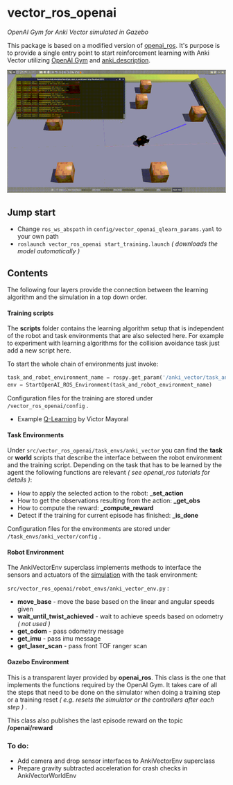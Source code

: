 # vector_ros_openai
_OpenAI Gym for Anki Vector simulated in Gazebo_

This package is based on a modified version of [openai_ros](http://wiki.ros.org/openai_ros). It's purpose is to provide a single entry point to start reinforcement learning with Anki Vector utilizing [OpenAI Gym](https://gym.openai.com/) and [anki_description](https://github.com/nilseuropa/anki_description).

![](doc/vector_openai.gif)


## Jump start
* Change `ros_ws_abspath` in `config/vector_openai_qlearn_params.yaml` to your own path
* `roslaunch vector_ros_openai start_training.launch` _( downloads the model automatically )_

## Contents
The following four layers provide the connection between the learning algorithm and the simulation in a top down order.

#### Training scripts
The **scripts** folder contains the learning algorithm setup that is independent of the robot and task environments that are also selected here. For example to experiment with learning algorithms for the collision avoidance task just add a new script here.

To start the whole chain of environments just invoke:
```python
task_and_robot_environment_name = rospy.get_param('/anki_vector/task_and_robot_environment_name')
env = StartOpenAI_ROS_Environment(task_and_robot_environment_name)
```
Configuration files for the training are stored under `/vector_ros_openai/config` .

* Example [Q-Learning](https://github.com/vmayoral/basic_reinforcement_learning) by Victor Mayoral

#### Task Environments
Under `src/vector_ros_openai/task_envs/anki_vector` you can find the **task** or **world** scripts that describe the interface between the robot environment and the training script. Depending on the task that has to be learned by the agent the following functions are relevant _( see openai_ros tutorials for details )_:
* How to apply the selected action to the robot: **_set_action**
* How to get the observations resulting from the action: **_get_obs**
* How to compute the reward: **_compute_reward**
* Detect if the training for current episode has finished: **_is_done**

Configuration files for the environments are stored under `/task_envs/anki_vector/config` .

#### Robot Environment
The AnkiVectorEnv superclass implements methods to interface the sensors and actuators of the [simulation](https://github.com/nilseuropa/anki_description) with the task environment:

`src/vector_ros_openai/robot_envs/anki_vector_env.py` :
* **move_base** - move the base based on the linear and angular speeds given
* **wait_until_twist_achieved** - wait to achieve speeds based on odometry _( not used )_
* **get_odom** - pass odometry message
* **get_imu** - pass imu message
* **get_laser_scan** - pass front TOF ranger scan


#### Gazebo Environment
This is a transparent layer provided by **openai_ros**. This class is the one that implements the functions required by the OpenAI Gym. It takes care of all the steps that need to be done on the simulator when doing a training step or a training reset _( e.g. resets the simulator or the controllers after each step )_ .

This class also publishes the last episode reward on the topic **/openai/reward**

### To do:
* Add camera and drop sensor interfaces to AnkiVectorEnv superclass
* Prepare gravity subtracted acceleration for crash checks in AnkiVectorWorldEnv
